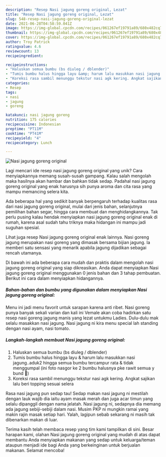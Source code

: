 ```yaml
---
description: "Resep Nasi jagung goreng original, Lezat"
title: "Resep Nasi jagung goreng original, Lezat"
slug: 548-resep-nasi-jagung-goreng-original-lezat
date: 2021-06-28T04:58:59.041Z
image: https://img-global.cpcdn.com/recipes/061267ef19791a89/680x482cq70/nasi-jagung-goreng-original-foto-resep-utama.jpg
thumbnail: https://img-global.cpcdn.com/recipes/061267ef19791a89/680x482cq70/nasi-jagung-goreng-original-foto-resep-utama.jpg
cover: https://img-global.cpcdn.com/recipes/061267ef19791a89/680x482cq70/nasi-jagung-goreng-original-foto-resep-utama.jpg
author: Troy Patrick
ratingvalue: 4.6
reviewcount: 13
recipeingredient:

recipeinstructions:
- "Haluskan semua bumbu (bs diuleg / dblender)"
- "Tumis bumbu halus hingga layu &amp; harum lalu masukkan nasi jagung..aduk2 hingga semua bumbu tercampur rata &amp; tidak menggumpal (ini foto nasgor ke 2 bumbu halusnya pke rawit semua y bund 🙏)"
- "Koreksi rasa sambil menunggu tekstur nasi agk kering. Angkat sajikan lalu beri topping sesuai selera"
categories:
- Resep
tags:
- nasi
- jagung
- goreng

katakunci: nasi jagung goreng 
nutrition: 175 calories
recipecuisine: Indonesian
preptime: "PT11M"
cooktime: "PT41M"
recipeyield: "4"
recipecategory: Lunch

---
```



![Nasi jagung goreng original](https://img-global.cpcdn.com/recipes/061267ef19791a89/680x482cq70/nasi-jagung-goreng-original-foto-resep-utama.jpg)

Lagi mencari ide resep nasi jagung goreng original yang unik? Cara menyiapkannya memang susah-susah gampang. Kalau salah mengolah maka hasilnya akan hambar dan bahkan tidak sedap. Padahal nasi jagung goreng original yang enak harusnya sih punya aroma dan cita rasa yang mampu memancing selera kita.

Ada beberapa hal yang sedikit banyak berpengaruh terhadap kualitas rasa dari nasi jagung goreng original, mulai dari jenis bahan, selanjutnya pemilihan bahan segar, hingga cara membuat dan menghidangkannya. Tak perlu pusing kalau hendak menyiapkan nasi jagung goreng original enak di rumah, karena asal sudah tahu triknya maka hidangan ini mampu jadi suguhan spesial.

Lihat juga resep Nasi jagung goreng original enak lainnya. Nasi goreng jagung merupakan nasi goreng yang dimasak bersama bijian jagung. Ia memberi satu sensasi yang menarik apabila jagung dijadikan sebagai rencah utamanya.


Di bawah ini ada beberapa cara mudah dan praktis dalam mengolah nasi jagung goreng original yang siap dikreasikan. Anda dapat menyiapkan Nasi jagung goreng original menggunakan 0 jenis bahan dan 3 tahap pembuatan. Berikut ini cara dalam menyiapkan hidangannya.

<!--inarticleads1-->

##### Bahan-bahan dan bumbu yang digunakan dalam menyiapkan Nasi jagung goreng original:



Menu ini jadi menu favorit untuk sarapan karena anti ribet. Nasi goreng punya banyak sekali varian dan kali ini Vemale akan coba hadirkan satu resep nasi goreng jagung manis yang lezat untukmu Ladies. Dulu-dulu mak selalu masakkan nasi jagung. Nasi jagung ni kira menu special lah standing dengan nasi ayam, nasi tomato. 

<!--inarticleads2-->

##### Langkah-langkah membuat Nasi jagung goreng original:

1. Haluskan semua bumbu (bs diuleg / dblender)
1. Tumis bumbu halus hingga layu &amp; harum lalu masukkan nasi jagung..aduk2 hingga semua bumbu tercampur rata &amp; tidak menggumpal (ini foto nasgor ke 2 bumbu halusnya pke rawit semua y bund 🙏)
1. Koreksi rasa sambil menunggu tekstur nasi agk kering. Angkat sajikan lalu beri topping sesuai selera


Rasa nasi jagung pun sedap tau! Sedap makan nasi jagung ni mestilah dengan lauk wajib dia iaitu ayam masak merah dan juga acar timun yang selalu dipanggil dengan nama jelatah. Nasi jagung ni, sedapnya dia memang ada jagung sebiji-sebiji dalam nasi. Musim PKP ni mungkin ramai yang makin rajin masak setiap hari. Yalah, lagipun sebab sekarang ni masih tak dibenarkan makan di luar. 

Terima kasih telah membaca resep yang tim kami tampilkan di sini. Besar harapan kami, olahan Nasi jagung goreng original yang mudah di atas dapat membantu Anda menyiapkan makanan yang sedap untuk keluarga/teman ataupun menjadi ide bagi Anda yang berkeinginan untuk berjualan makanan. Selamat mencoba!

